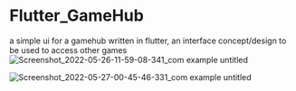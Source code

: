 # Flutter_GameHub
a simple ui for a gamehub written in flutter, an interface concept/design to be used to access other games
![Screenshot_2022-05-26-11-59-08-341_com example untitled](https://user-images.githubusercontent.com/79569415/177586040-28c5865c-3f99-4527-b553-b0687f06a451.png)

![Screenshot_2022-05-27-00-45-46-331_com example untitled](https://user-images.githubusercontent.com/79569415/177586227-e89d5b70-c8d3-4bb1-a8b1-ccef19c88768.png)
